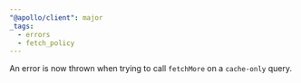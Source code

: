 ```yaml
---
"@apollo/client": major
_tags:
  - errors
  - fetch_policy
---
```


An error is now thrown when trying to call `fetchMore` on a `cache-only` query.

